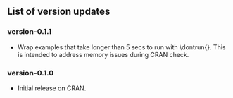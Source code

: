 
## List of version updates

### version-0.1.1
- Wrap examples that take longer than 5 secs to run with \dontrun{}. This is intended to address memory issues during CRAN check.
 
### version-0.1.0
- Initial release on CRAN.